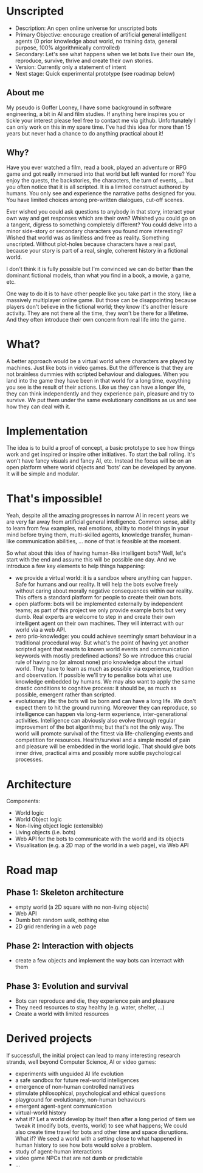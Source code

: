 # Unscripted

* Description: An open online universe for unscripted bots
* Primary Objective: encourage creation of artificial general intelligent agents (0 prior knowledge about world, no training data, general purpose, 100% algorithmically controlled)
* Secondary: Let's see what happens when we let bots live their own life, reproduce, survive, thrive and create their own stories.
* Version: Currently only a statement of intent
* Next stage: Quick experimental prototype (see roadmap below)

## About me

My pseudo is Goffer Looney, I have some background in software engineering, a bit in AI and film studies. If anything here inspires you or tickle your interest please feel free to contact me via github. Unfortunately I can only work on this in my spare time. I've had this idea for more than 15 years but never had a chance to do anything practical about it!

## Why?
Have you ever watched a film, read a book, played an adventure or RPG game and got really immersed into that world but left wanted for more? You enjoy the quests, the backstories, the characters, the turn of events, ... but you often notice that it is all scripted. It is a limited construct authored by humans. You only see and experience the narrative paths designed for you. You have limited choices among pre-written dialogues, cut-off scenes. 

Ever wished you could ask questions to anybody in that story, interact your own way and get responses which are their own? Whished you could go on a tangent, digress to something completely different? You could delve into a minor side-story or secondary characters you found more interesting? Wished that world was as limitless and free as reality. Something unscripted. Without plot-holes because characters have a real past, because your story is part of a real, single, coherent history in a fictional world. 

I don't think it is fully possible but I'm convinced we can do better than the dominant fictional models, than what you find in a book, a movie, a game, etc. 

One way to do it is to have other people like you take part in the story, like a massively multiplayer online game. But those can be disappointing because players don't believe in the fictional world; they know it's another leisure activity. They are not there all the time, they won't be there for a lifetime. And they often introduce their own concern from real life into the game.

# What?
A better approach would be a virtual world where characters are played by machines. Just like bots in video games. But the difference is that they are not brainless dummies with scripted behaviour and dialogues. When you land into the game they have been in that world for a long time, eveything you see is the result of their actions. Like us they can have a longer life, they can think independently and they experience pain, pleasure and try to survive. We put them under the same evolutionary conditions as us and see how they can deal with it.

# Implementation

The idea is to build a proof of concept, a basic prototype to see how things work and get inspired or inspire other initiatives. To start the ball rolling. It's won't have fancy visuals and fancy AI, etc. Instead the focus will be on an open platform where world objects and 'bots' can be developed by anyone. It will be simple and modular.

# That's impossible!

Yeah, despite all the amazing progresses in narrow AI in recent years we are very far away from artificial general intelligence. Common sense, ability to learn from few examples, real emotions, ability to model things in your mind before trying them, multi-skilled agents, knowledge transfer, human-like communication abilities, ... none of that is feasible at the moment. 

So what about this idea of having human-like intelligent bots? Well, let's start with the end and assume this will be possible one day. And we introduce a few key elements to help things happening:
* we provide a virtual world: it is a sandbox where anything can happen. Safe for humans and our reality. It will help the bots evolve freely without caring about morally negative consequences within our reality. This offers a standard platform for people to create their own bots.
* open platform: bots will be implemented externally by independent teams; as part of this project we only provide example bots but very dumb. Real experts are welcome to step in and create their own intelligent agent on their own machines. They will interract with our world via a web API.
* zero prio-knowledge: you could achieve seemingly smart behaviour in a traditional procedural way. But what's the point of having yet another scripted agent that reacts to known world events and communication keywords with mostly predefined actions? So we introduce this crucial rule of having no (or almost none) prio knowledge about the virtual world. They have to learn as much as possible via experience, tradition and observation. If possible we'll try to penalise bots what use knowledge embedded by humans. We may also want to apply the same drastic conditions to cognitive process: it should be, as much as possible, emergent rather than scripted.
* evolutionary life: the bots will be born and can have a long life. We don't expect them to hit the ground running. Moreover they can reproduce, so intelligence can happen via long-term experience, inter-generational activities. Intelligence can abviously also evolve through regular improvement of the bot algorithms; but that's not the only way. The world will promote survival of the fittest via life-challenging events and competition for resources. Health/survival and a simple model of pain and pleasure will be embedded in the world logic. That should give bots inner drive, practical aims and possibly more subtle psychological processes.

# Architecture

Components:
* World logic
* World Object logic
* Non-living object logic (extensible)
* Living objects (i.e. bots)
* Web API for the bots to communicate with the world and its objects
* Visualisation (e.g. a 2D map of the world in a web page), via Web API

# Road map

## Phase 1: Skeleton architecture

* empty world (a 2D square with no non-living objects)
* Web API
* Dumb bot: random walk, nothing else
* 2D grid rendering in a web page

## Phase 2: Interaction with objects

* create a few objects and implement the way bots can interract with them

## Phase 3: Evolution and survival

* Bots can reproduce and die, they experience pain and pleasure
* They need resources to stay healthy (e.g. water, shelter, ...)
* Create a world with limited resources

# Derived projects

If successfull, the initial project can lead to many interesting research strands, well beyond Computer Science, AI or video games:
* experiments with unguided AI life evolution
* a safe sandbox for future real-world intelligences
* emergence of non-human controlled narratives
* stimulate philosophical, psychological and ethical questions
* playground for evolutionary, non-human behaviours
* emergent agent-agent communication
* virtual-world history
* what if? Let a world develop by itself then after a long period of tiem we tweak it (modify bots, events, world) to see what happens; We could also create time travel for bots and other time and space disruptions. What if? We seed a world with a setting close to what happened in human history to see how bots would solve a problem.
* study of agent-human interactions
* video game NPCs that are not dumb or predictable 
* ...
